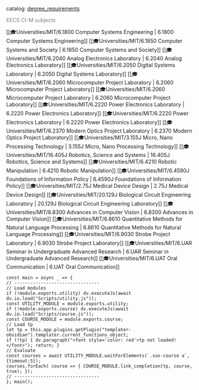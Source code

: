 catalog: [degree_requirements](https://eecsis.mit.edu/degree_requirements.html#CIM2)

<font style="color: grey">EECS CI-M subjects</font>

<span class="sus-course">[[🎓Universities/MIT/6.1800 Computer Systems Engineering | 6.1800 Computer Systems Engineering]]</span>
<span class="sus-course">[[🎓Universities/MIT/6.1850 Computer Systems and Society | 6.1850 Computer Systems and Society]]</span>
<span class="sus-course">[[🎓Universities/MIT/6.2040 Analog Electronics Laboratory | 6.2040 Analog Electronics Laboratory]]</span>
<span class="sus-course">[[🎓Universities/MIT/6.2050 Digital Systems Laboratory | 6.2050 Digital Systems Laboratory]]</span>
<span class="sus-course">[[🎓Universities/MIT/6.2060 Microcomputer Project Laboratory | 6.2060 Microcomputer Project Laboratory]]</span>
<span class="sus-course">[[🎓Universities/MIT/6.2060 Microcomputer Project Laboratory | 6.2060 Microcomputer Project Laboratory]]</span>
<span class="sus-course">[[🎓Universities/MIT/6.2220 Power Electronics Laboratory | 6.2220 Power Electronics Laboratory]]</span>
<span class="sus-course">[[🎓Universities/MIT/6.2220 Power Electronics Laboratory | 6.2220 Power Electronics Laboratory]]</span>
<span class="sus-course">[[🎓Universities/MIT/6.2370 Modern Optics Project Laboratory | 6.2370 Modern Optics Project Laboratory]]</span>
<span class="sus-course">[[🎓Universities/MIT/3.155J Micro, Nano Processing Technology | 3.155J Micro, Nano Processing Technology]]</span>
<span class="sus-course">[[🎓Universities/MIT/16.405J Robotics, Science and Systems | 16.405J Robotics, Science and Systems]]</span>
<span class="sus-course">[[🎓Universities/MIT/6.4210 Robotic Manipulation | 6.4210 Robotic Manipulation]]</span>
<span class="sus-course">[[🎓Universities/MIT/6.4590J Foundations of Information Policy | 6.4590J Foundations of Information Policy]]</span>
<span class="sus-course">[[🎓Universities/MIT/2.75J Medical Device Design | 2.75J Medical Device Design]]</span>
<span class="sus-course">[[🎓Universities/MIT/20.129J Biological Circuit Engineering Laboratory | 20.129J Biological Circuit Engineering Laboratory]]</span>
<span class="sus-course">[[🎓Universities/MIT/6.8300 Advances in Computer Vision | 6.8300 Advances in Computer Vision]]</span>
<span class="sus-course">[[🎓Universities/MIT/6.8610 Quantitative Methods for Natural Language Processing | 6.8610 Quantitative Methods for Natural Language Processing]]</span>
<span class="sus-course">[[🎓Universities/MIT/6.9030 Strobe Project Laboratory | 6.9030 Strobe Project Laboratory]]</span>
<span class="sus-course">[[🎓Universities/MIT/6.UAR Seminar in Undergraduate Advanced Research | 6.UAR Seminar in Undergraduate Advanced Research]]</span>
<span class="sus-course">[[🎓Universities/MIT/6.UAT Oral Communication | 6.UAT Oral Communication]]</span>

```dataviewjs
const main = async _ => {
// --------------------------------
// Load modules
if (!module.exports.utility) dv.executeJs(await dv.io.load("Scripts/utility.js"));
const UTILITY_MODULE = module.exports.utility;
if (!module.exports.course) dv.executeJs(await dv.io.load("Scripts/course.js"));
const COURSE_MODULE = module.exports.course;
// Load tp
let tp = this.app.plugins.getPlugin("templater-obsidian").templater.current_functions_object;
if (!tp) { dv.paragraph("<font style='color: red'>tp not loaded!</font>"); return; }
// Evaluate
const courses = await UTILITY_MODULE.waitForElements(`.sus-course a`, {timeout:5});
courses.forEach( course => { COURSE_MODULE.link_completion(tp, course, true); });
// --------------------------------
}; main();
```